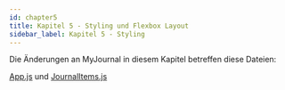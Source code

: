 ```yaml
---
id: chapter5
title: Kapitel 5 - Styling und Flexbox Layout
sidebar_label: Kapitel 5 - Styling
---
```


Die Änderungen an MyJournal in diesem Kapitel betreffen diese Dateien:

[App.js](assets/chapter5/App.js) und [JournalItems.js](assets/chapter5/JournalItems.js) 

